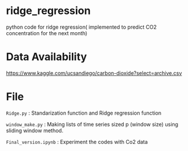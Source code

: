 # ridge_regression
python code for ridge regression( implemented to predict CO2 concentration for the next month)

# Data Availability

https://www.kaggle.com/ucsandiego/carbon-dioxide?select=archive.csv

# File 

`Ridge.py` :  Standarization function and Ridge regression function

`window_make.py` : Making lists of time series sized p (window size) using sliding window method.

`Final_version.ipynb` : Experiment the codes with Co2 data